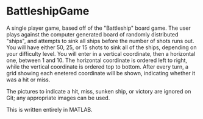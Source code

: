 # BattleshipGame
A single player game, based off of the "Battleship" board game. 
The user plays against the computer generated board of randomly distributed "ships", and attempts to sink all ships before the number of shots runs out.
You will have either 50, 25, or 15 shots to sink all of the ships, depending on your difficulty level.
You will enter in a vertical coordinate, then a horizontal one, between 1 and 10.
The horizontal coordinate is ordered left to right, while the vertical coordinate is ordered top to bottom.
After every turn, a grid showing each enetered coordinate will be shown, indicating whether it was a hit or miss.

The pictures to indicate a hit, miss, sunken ship, or victory are ignored on Git; any appropriate images can be used. 


This is written entirely in MATLAB.
